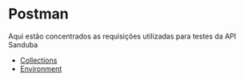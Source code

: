 # Postman
Aqui estão concentrados as requisições utilizadas para testes da API Sanduba

- [Collections](tech-challenge-fiap.postman_collection.json)
- [Environment](tech-challenge-fiap.postman_environment.json)